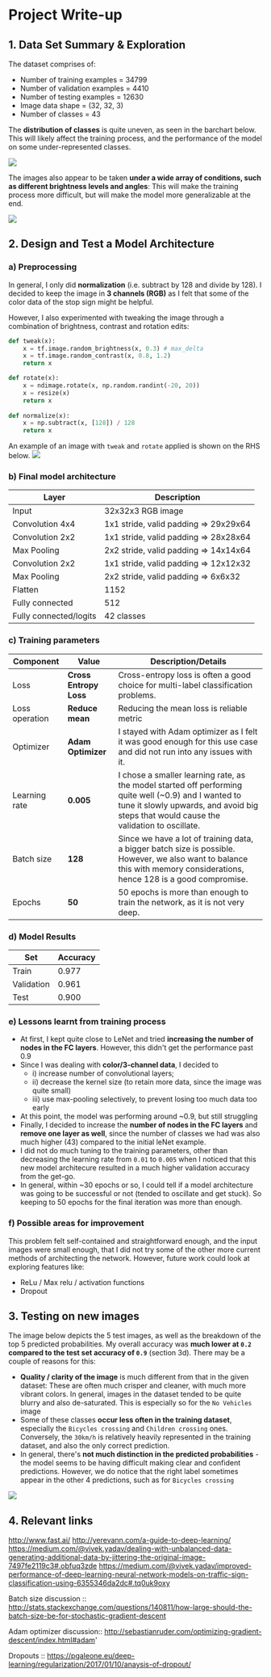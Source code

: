 # Project Write-up

## 1. Data Set Summary & Exploration
The dataset comprises of:
- Number of training examples = 34799
- Number of validation examples = 4410
- Number of testing examples = 12630
- Image data shape = (32, 32, 3)
- Number of classes = 43

The **distribution of classes** is quite uneven, as seen in the barchart below. This will likely affect the training process, and the performance of the model on some under-represented classes.

![](writeup_images/class_distribution.png)

The images also appear to be taken **under a wide array of conditions, such as different brightness levels and angles**: This will make the training process more difficult, but will make the model more generalizable at the end.

![](writeup_images/random_sample.png)

## 2. Design and Test a Model Architecture

### a) Preprocessing

In general, I only did **normalization** (i.e. subtract by 128 and divide by 128). I decided to keep the image in **3 channels (RGB)** as I felt that some of the color data of the stop sign might be helpful.

However, I also experimented with tweaking the image through a combination of brightness, contrast and rotation edits:

```python
def tweak(x):
    x = tf.image.random_brightness(x, 0.3) # max_delta
    x = tf.image.random_contrast(x, 0.8, 1.2)
    return x

def rotate(x):
    x = ndimage.rotate(x, np.random.randint(-20, 20))
    x = resize(x)
    return x
    
def normalize(x):
    x = np.subtract(x, [128]) / 128
    return x
```

An example of an image with `tweak` and `rotate` applied is shown on the RHS below.
![](writeup_images/preprocessing.png)

### b) Final model architecture
| Layer | Description |
|------|-----------|
| Input | 32x32x3 RGB image |
| Convolution 4x4 | 1x1 stride, valid padding => 29x29x64 |
| Convolution 2x2 | 1x1 stride, valid padding => 28x28x64 |
| Max Pooling | 2x2 stride, valid padding => 14x14x64 |
| Convolution 2x2 | 1x1 stride, valid padding => 12x12x32 |
| Max Pooling | 2x2 stride, valid padding => 6x6x32 |
| Flatten | 1152 |
| Fully connected | 512 |
| Fully connected/logits | 42 classes |

### c) Training parameters
| Component | Value | Description/Details |
|-----------|-------|------------|
| Loss | **Cross Entropy Loss** | Cross-entropy loss is often a good choice for multi-label classification problems. |
| Loss operation | **Reduce mean** | Reducing the mean loss is reliable metric |
| Optimizer | **Adam Optimizer** | I stayed with Adam optimizer as I felt it was good enough for this use case and did not run into any issues with it. |
| Learning rate | **0.005** | I chose a smaller learning rate, as the model started off performing quite well (~0.9) and I wanted to tune it slowly upwards, and avoid big steps that would cause the validation to oscillate.|
| Batch size | **128** | Since we have a lot of training data, a bigger batch size is possible. However, we also want to balance this with memory considerations, hence 128 is a good compromise. |
| Epochs | **50** | 50 epochs is more than enough to train the network, as it is not very deep. | 

### d) Model Results

| Set | Accuracy |
|----|---------|
| Train | 0.977 |
| Validation | 0.961 |
| Test | 0.900 |

### e) Lessons learnt from training process

- At first, I kept quite close to LeNet and tried **increasing the number of nodes in the FC layers**. However, this didn't get the performance past 0.9
- Since I was dealing with **color/3-channel data**, I decided to 
  - i) increase number of convolutional layers;
  - ii) decrease the kernel size (to retain more data, since the image was quite small)
  - iii) use max-pooling selectively, to prevent losing too much data too early
- At this point, the model was performing around ~0.9, but still struggling
- Finally, I decided to increase the **number of nodes in the FC layers** and **remove one layer as well**, since the number of classes we had was also much higher (43) compared to the initial leNet example.
- I did not do much tuning to the training parameters, other than decreasing the learning rate from `0.01` to `0.005` when I noticed that this new model architecure resulted in a much higher validation accuracy from the get-go.
- In general, within ~30 epochs or so, I could tell if a model architecture was going to be successful or not (tended to oscillate and get stuck). So keeping to 50 epochs for the final iteration was more than enough.


### f) Possible areas for improvement
This problem felt self-contained and straightforward enough, and the input images were small enough, that I did not try some of the other more current methods of architecting the network. However, future work could look at exploring features like:
- ReLu / Max relu / activation functions
- Dropout


## 3. Testing on new images

The image below depicts the 5 test images, as well as the breakdown of the top 5 predicted probabilities. My overall accuracy was **much lower at  `0.2` compared to the test set accuracy of `0.9`** (section 3d). There may be a couple of reasons for this:

- **Quality / clarity of the image** is much different from that in the given dataset: These are often much crisper and cleaner, with much more vibrant colors. In general, images in the dataset tended to be quite blurry and also de-saturated. This is especially so for the `No Vehicles` image
- Some of these classes **occur less often in the training dataset**, especially the `Bicycles crossing` and `Children crossing` ones. Conversely, the `30km/h` is relatively heavily represented in the training dataset, and also the only correct prediction.
- In general, there's **not much distinction in the predicted probabilities** - the model seems to be having difficult making clear and confident predictions. However, we do notice that the right label sometimes appear in the other 4 predictions, such as for `Bicycles crossing`

![](writeup_images/test_prediction_final.png)


## 4. Relevant links

http://www.fast.ai/
http://yerevann.com/a-guide-to-deep-learning/
https://medium.com/@vivek.yadav/dealing-with-unbalanced-data-generating-additional-data-by-jittering-the-original-image-7497fe2119c3#.obfuq3zde
https://medium.com/@vivek.yadav/improved-performance-of-deep-learning-neural-network-models-on-traffic-sign-classification-using-6355346da2dc#.tq0uk9oxy

Batch size discussion ::
http://stats.stackexchange.com/questions/140811/how-large-should-the-batch-size-be-for-stochastic-gradient-descent

Adam optimizer discussion::
http://sebastianruder.com/optimizing-gradient-descent/index.html#adam'

Dropouts ::
https://pgaleone.eu/deep-learning/regularization/2017/01/10/anaysis-of-dropout/

